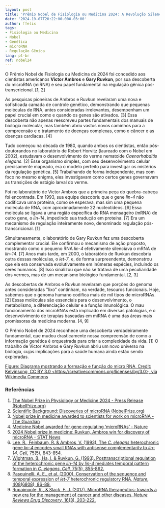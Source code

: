 ```yaml
---
layout: post
title: 'Prêmio Nobel de Fisiologia ou Medicina 2024: A Revolução Silenciosa do MicroRNA'
date: '2024-10-07T20:22:00.000-03:00'
author: ffelix
tags:
- Fisiologia ou Medicina
- Nobel
- Genética
- microRNA
- Regulação Gênica
lang: pt-br
ref: nobel24
---
```


O Prêmio Nobel de Fisiologia ou Medicina de 2024 foi concedido aos cientistas americanos **Victor Ambros** e **Gary Ruvkun**, por sua descoberta do microRNA (miRNA) e seu papel fundamental na regulação gênica pós-transcricional. [1, 2]
  <!--more-->

As pesquisas pioneiras de Ambros e Ruvkun revelaram uma nova e sofisticada camada de controle genético, demonstrando que pequenas moléculas de RNA, antes consideradas irrelevantes, desempenham um papel crucial em como e quando os genes são ativados. [3] Essa descoberta não apenas reescreveu partes fundamentais dos manuais de biologia molecular, mas também abriu vastos novos caminhos para a compreensão e o tratamento de doenças complexas, como o câncer e as doenças cardíacas. [4]

Tudo começou na década de 1980, quando ambos os cientistas, então pós-doutorandos no laboratório de Robert Horvitz (laureado com o Nobel em 2002), estudavam o desenvolvimento do verme nematoide *Caenorhabditis elegans*. [2] Esse organismo simples, com seu desenvolvimento celular precisamente mapeado, era o modelo perfeito para investigar os mistérios da regulação genética. [5] Trabalhando de forma independente, mas com foco no mesmo enigma, eles investigavam como certos genes governavam as transições de estágio larval do verme.

Foi no laboratório de Victor Ambros que a primeira peça do quebra-cabeça foi encontrada. Em 1993, sua equipe descobriu que o gene *lin-4* não codificava uma proteína, como se esperava, mas sim uma pequena molécula de RNA, com aproximadamente 22 nucleotídeos. [6] Essa molécula se ligava a uma região específica do RNA mensageiro (mRNA) de outro gene, o *lin-14*, impedindo sua tradução em proteína. [7] Era um mecanismo de regulação inteiramente novo, denominado regulação pós-transcricional. [1]

Simultaneamente, o laboratório de Gary Ruvkun fez uma descoberta complementar crucial. Ele confirmou o mecanismo de ação proposto, mostrando como o pequeno RNA *lin-4* efetivamente silenciava o mRNA de *lin-14*. [7] Anos mais tarde, em 2000, o laboratório de Ruvkun descobriu outra dessas moléculas, o *let-7*, e, de forma surpreendente, demonstrou que ela era conservada evolutivamente em inúmeras espécies, incluindo os seres humanos. [8] Isso sinalizou que não se tratava de uma peculiaridade dos vermes, mas de um mecanismo biológico fundamental. [2, 3]

As descobertas de Ambros e Ruvkun revelaram que porções do genoma antes consideradas "lixo" continham, na verdade, tesouros funcionais. Hoje, sabemos que o genoma humano codifica mais de mil tipos de microRNAs. [2] Essas moléculas são essenciais para o desenvolvimento, o metabolismo, a diferenciação celular e a função imunológica. O mau funcionamento dos microRNAs está implicado em diversas patologias, e o desenvolvimento de terapias baseadas em miRNA é uma das áreas mais promissoras da medicina moderna. [4, 9]

O Prêmio Nobel de 2024 reconhece uma descoberta verdadeiramente fundamental, que mudou drasticamente nossa compreensão de como a informação genética é orquestrada para criar a complexidade da vida. [1] O trabalho de Victor Ambros e Gary Ruvkun abriu um novo universo na biologia, cujas implicações para a saúde humana ainda estão sendo exploradas.

[Figure: Diagrama mostrando a formação e função do micro RNA. Credit: Kelvinsong, CC BY 3.0 &lt;https://creativecommons.org/licenses/by/3.0&gt;, via Wikimedia Commons](https://upload.wikimedia.org/wikipedia/commons/thumb/a/a7/MiRNA.svg/512px-MiRNA.svg.png?20190519102305)

### Referências

1.  [The Nobel Prize in Physiology or Medicine 2024 - Press Release (NobelPrize.org)](https://www.nobelprize.org/prizes/medicine/2024/press-release/)
2.  [Scientific Background: Discoveries of microRNA (NobelPrize.org)](https://www.nobelprize.org/prizes/medicine/2024/advanced-information/)
3.  [Nobel prize in medicine awarded to scientists for work on microRNA - The Guardian](https://www.theguardian.com/science/2024/oct/07/nobel-prize-in-medicine-awarded-to-scientists-for-work-on-microrna-victor-ambros-gary-ruvkun)
4.  [Medicine Nobel awarded for gene-regulating ‘microRNAs’ - Nature](https://www.nature.com/articles/d41586-024-03212-9)
5.  [2024 Nobel prize in medicine: Ruvkun, Ambros win for discovery of microRNA - STAT News](https://www.statnews.com/2024/10/07/nobel-prize-medicine-ambros-ruvkun-awarded-prize/)
6.  [Lee, R., Feinbaum, R. & Ambros, V. (1993). The *C. elegans* heterochronic gene *lin-4* encodes small RNAs with antisense complementarity to *lin-14*. *Cell*, 75(5), 843-854.](https://doi.org/10.1016/0092-8674(93)90529-y)
7.  [Wightman, B., Ha, I. & Ruvkun, G. (1993). Posttranscriptional regulation of the heterochronic gene *lin-14* by *lin-4* mediates temporal pattern formation in *C. elegans*. *Cell*, 75(5), 855-862.](https://doi.org/10.1016/0092-8674(93)90530-4)
8.  [Pasquinelli, A. E., et al. (2000). Conservation of the sequence and temporal expression of *let-7* heterochronic regulatory RNA. *Nature*, 408(6808), 86-89.](https://doi.org/10.1038/35040556)
9.  [Rupaimoole, R., & Slack, F. J. (2017). MicroRNA therapeutics: towards a new era for the management of cancer and other diseases. *Nature Reviews Drug Discovery*, 16(3), 203-222.](https://doi.org/10.1038/nrd.2016.246)